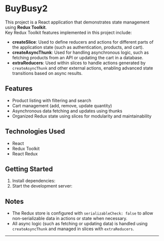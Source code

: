 # BuyBusy2 

This project is a React application that demonstrates state management using **Redux Toolkit**.  
Key Redux Toolkit features implemented in this project include:

- **createSlice**: Used to define reducers and actions for different parts of the application state (such as authentication, products, and cart).
- **createAsyncThunk**: Used for handling asynchronous logic, such as fetching products from an API or updating the cart in a database.
- **extraReducers**: Used within slices to handle actions generated by `createAsyncThunk` and other external actions, enabling advanced state transitions based on async results.

## Features

- Product listing with filtering and search
- Cart management (add, remove, update quantity)
- Asynchronous data fetching and updates using thunks
- Organized Redux state using slices for modularity and maintainability

## Technologies Used

- React
- Redux Toolkit
- React Redux

## Getting Started

1. Install dependencies:
2. Start the development server:

## Notes

- The Redux store is configured with `serializableCheck: false` to allow non-serializable data in actions or state when necessary.
- All async logic (such as fetching or updating data) is handled using `createAsyncThunk` and managed in slices with `extraReducers`.

---